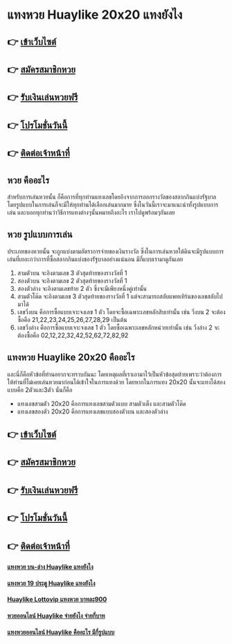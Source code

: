 # แทงหวย Huaylike 20x20 แทงยังไง

## 👉 [เข้าเว็บไซต์](https://bit.ly/3xoFBLF)
## 👉 [สมัครสมาชิกหวย](https://bit.ly/3eVqWRK)
## 👉 [รับเงินเล่นหวยฟรี](https://bit.ly/3eVqWRK)
## 👉 [โปรโมชั่นวันนี้](https://bit.ly/3eVqWRK)
## 👉 [ติดต่อเจ้าหน้าที่](https://bit.ly/3eVqWRK)

## หวย คืออะไร
สำหรับการเล่นหวยนั้น ก็คือการที่ทุกท่านแทงเลขโดยอิงจากการออกรางวัลของสลากกินแบ่งรัฐบาล โดยรูปแบบในการเล่นก็จะมีให้ทุกท่านได้เลือกเล่นมากมาย ซึ่งในวันนี้เราจะมาแนะนำทั้งรูปแบบการเล่น และบอกทุกท่านว่าวิธีการแทงต่างๆนั้นหมายถึงอะไร เราไปดูพร้อมๆกันเลย

## หวย รูปแบบการเล่น
ประเภทของหวยนั้น จะถูกแบ่งตามอัตราการจ่ายของเงินรางวัล ซึ่งในการเล่นหวยใต้ดินจะมีรูปแบบการเล่นที่เยอะกว่าการที่ซื้อสลากกินแบ่งของรัฐบาลอย่างแน่นอน มีกี่แบบเรามาดูกันเลย
1. สามตัวบน จะอิงตามเลข 3 ตัวสุดท้ายของรางวัลที่ 1 
2. สองตัวบน จะอิงตามเลข 2 ตัวสุดท้ายของรางวัลที่ 1
3. สองตัวล่าง จะอิงตามเลขท้าย 2 ตัว ซึ่งจะมีเพียงหนึ่งคู่เท่านั้น
4. สามตัวโต๊ด จะอิงตามเลข 3 ตัวสุดท้ายของรางวัลที่ 1 แต่จะสามารถสลับแพทเทิร์นของเลขสลับไปมาได้
5. เลขวิ่งบน คือการซื้อแบบเจาะจงเลข 1 ตัว โดยจะซื้อเฉพาะเลขหลักสิบเท่านั้น เช่น วิ่งบน 2 จะต้องซื้อคือ 21,22,23,24,25,26,27,28,29 เป็นต้น
6. เลขวิ่งล่าง คือการซื้อแบบเจาะจงเลข 1 ตัว โดยซื้อเฉพาะเลขหลักหน่วยเท่านั้น เช่น วิ่งล่าง 2 จะต้องซื้อคือ 02,12,22,32,42,52,62,72,82,92

## แทงหวย Huaylike 20x20 คืออะไร
และนี่ก็คือหัวข้อที่ท่านอยากจะทราบกันนะ โดยเหตุผลที่เราเอามาไว้เป็นหัวข้อสุดท้ายเพราะว่าต้องการให้ท่านที่ไม่เคยเล่นหวยมาก่อนได้เข้าใจในการแทงด้วย โดยหากในการแทง 20x20 นั้นจะแทงได้สองแบบคือ 2ตัวและ3ตัว นั่นก็คือ
- แทงเลขสามตัว 20x20 คือการแทงเลขสามตัวแบบ สามตัวเต็ง และสามตัวโต๊ด
- แทงเลขสองตัว 20x20 คือการแทงเลขแบบสองตัวบน และสองตัวล่าง

## 👉 [เข้าเว็บไซต์](https://bit.ly/3xoFBLF)
## 👉 [สมัครสมาชิกหวย](https://bit.ly/3eVqWRK)
## 👉 [รับเงินเล่นหวยฟรี](https://bit.ly/3eVqWRK)
## 👉 [โปรโมชั่นวันนี้](https://bit.ly/3eVqWRK)
## 👉 [ติดต่อเจ้าหน้าที่](https://bit.ly/3eVqWRK)

#### [แทงหวย บน-ล่าง Huaylike แทงยังไง](https://atom.io/themes/แทงหวย%20บน-ล่าง%20Huaylike%20แทงยังไง)
#### [แทงหวย 19 ประตู Huaylike แทงยังไง](https://atom.io/themes/แทงหวย%2019%20ประตู%20Huaylike%20แทงยังไง)
#### [Huaylike Lottovip แทงหวย บาทละ900](https://atom.io/themes/Huaylike%20Lottovip%20แทงหวย%20บาทละ900)
#### [หวยออนไลน์ Huaylike จ่ายยังไง จ่ายกี่บาท](https://atom.io/themes/หวยออนไลน์%20Huaylike%20จ่ายยังไง%20จ่ายกี่บาท)
#### [แทงหวยออนไลน์ Huaylike คืออะไร มีกี่รูปแบบ](https://atom.io/themes/แทงหวยออนไลน์%20Huaylike%20คืออะไร%20มีกี่รูปแบบ)